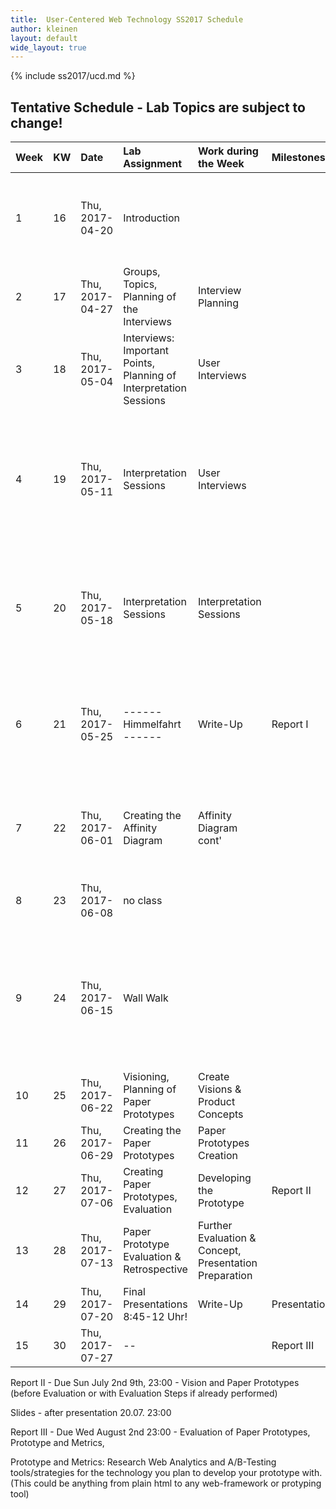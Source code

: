 ```yaml
---
title:  User-Centered Web Technology SS2017 Schedule
author: kleinen
layout: default
wide_layout: true
---
```

{% include ss2017/ucd.md %}

## Tentative Schedule - Lab Topics are subject to change!


| Week | KW | Date            | Lab Assignment                                                    | Work during the Week                                   | Milestones   | Reading                                                                                                            |
|:-----|:---|:----------------|:------------------------------------------------------------------|:-------------------------------------------------------|:-------------|:-------------------------------------------------------------------------------------------------------------------|
| 1    | 16 | Thu, 2017-04-20 | Introduction                                                      |                                                        |              | Chapter 1 - Introduction &  Chapter 2 - User Data Drives Design (27 + 11 P.)                                       |
| 2    | 17 | Thu, 2017-04-27 | Groups, Topics, Planning of the Interviews                        | Interview Planning                                     |              | Chapter 3 - Principles of Contextual Inquiry (43-80, 37 P.)                                                        |
| 3    | 18 | Thu, 2017-05-04 | Interviews: Important Points, Planning of Interpretation Sessions | User Interviews                                        |              | Chapter 4 - The Interpretation Session (P81-105, 26P.)                                                             |
| 4    | 19 | Thu, 2017-05-11 | Interpretation Sessions                                           | User Interviews                                        |              | Chapter 5 - From Data to Insight: Contextual Design Models &  Chapter 6 - The Affinity Diagram (P127-146, 19 P.)   |
| 5    | 20 | Thu, 2017-05-18 | Interpretation Sessions                                           | Interpretation Sessions                                |              | Excerpt from Chapters 7 & 8: Personas, Chapter 9 - Inventing the Next Product Concept (P. 233- 251, 18P. )         |
| 6    | 21 | Thu, 2017-05-25 | ------ Himmelfahrt ------                                         | Write-Up                                               | Report I     | Chapter 10 - The Bridge From Data to Design: The Wall Walk (P. 253-275, 22P) & Chapter 11 Ideation                 |
| 7    | 22 | Thu, 2017-06-01 | Creating the Affinity Diagram                                     | Affinity Diagram  cont'                                |              | Chapter 17 - Validating the Design (P. 413-441, 28P) (Paper Prototypes!)                                           |
| 8    | 23 | Thu, 2017-06-08 | no class                                                          |                                                        |              | Chapter 19 - Project Planning and execution                                                                        |
| 9    | 24 | Thu, 2017-06-15 | Wall Walk                                                         |                                                        |              | reread Chapter 11 Ideation for Visioning Session,  reread Chapter 17 - Validating the Design  (Paper Prototypes!), |
| 10   | 25 | Thu, 2017-06-22 | Visioning, Planning of Paper Prototypes                           | Create Visions & Product Concepts                      |              |                                                                                                                    |
| 11   | 26 | Thu, 2017-06-29 | Creating the Paper Prototypes                                     | Paper Prototypes Creation                              |              |                                                                                                                    |
| 12   | 27 | Thu, 2017-07-06 | Creating Paper Prototypes,  Evaluation                            | Developing the Prototype                               | Report II    | Report II writeup                                                                                                  |
| 13   | 28 | Thu, 2017-07-13 | Paper Prototype Evaluation & Retrospective                        | Further Evaluation & Concept, Presentation Preparation |              |                                                                                                                    |
| 14   | 29 | Thu, 2017-07-20 | Final Presentations     8:45-12 Uhr!                              | Write-Up                                               | Presentation |                                                                                                                    |
| 15   | 30 | Thu, 2017-07-27 | --                                                                |                                                        | Report III   |                                                                                                                    |



Report II - Due Sun July <span class="linethrough">2nd</span> 9th, 23:00 - Vision and Paper Prototypes (before Evaluation or with Evaluation Steps if already performed)


Slides - after presentation 20.07. 23:00

Report III  - Due Wed August 2nd 23:00  - Evaluation of Paper Prototypes, Prototype and Metrics,

 Prototype and  Metrics: Research Web Analytics and A/B-Testing tools/strategies for the technology you plan to develop your prototype with. (This could be anything from plain html to any web-framework or protyping tool)
